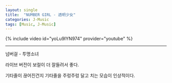 ```yaml
---
layout: single
title:  "NUMBER GIRL - 透明少女"
categories: J-Music
tags: [Music, J-Music]
---
```


{% include video id="yoLu9IYN974" provider="youtube" %}

<hr/>
넘버걸 - 투명소녀

라이브 버전이 보컬이 더 잘들려서 좋다.

기타줄이 끊어진건지 기타줄을 주렁주렁 달고 치는 모습이 인상적이다. 